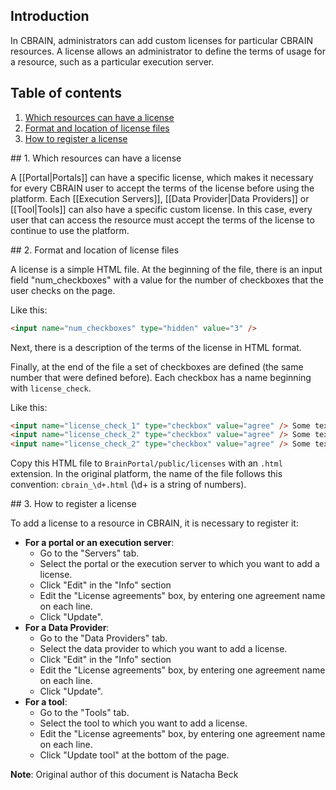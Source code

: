 ## Introduction

In CBRAIN, administrators can add custom licenses for particular CBRAIN resources. A license allows an administrator to define the terms of usage for a resource, such as a particular execution server.

## Table of contents

1. [Which resources can have a license](#which)
2. [Format and location of license files](#for_and_loc)
3. [How to register a license](#register)

<a name="which" />
## 1. Which resources can have a license

A [[Portal|Portals]] can have a specific license, which makes it
necessary for every CBRAIN user to accept the terms of the license
before using the platform.  Each [[Execution Servers]],
[[Data Provider|Data Providers]] or [[Tool|Tools]] can also have a
specific custom license. In this case, every user that can access
the resource must accept the terms of the license to continue to
use the platform.

<a name="for_and_loc" />
## 2. Format and location of license files

A license is a simple HTML file. At the beginning of the file, there is an input field "num_checkboxes"
with a value for the number of checkboxes that the user checks on the page.

Like this:

```html
<input name="num_checkboxes" type="hidden" value="3" />
```

Next, there is a description of the terms of the license in HTML format.

Finally, at the end of the file a set of checkboxes are defined (the same
number that were defined before). Each checkbox has a name beginning with
`license_check`.

Like this:

```html
<input name="license_check_1" type="checkbox" value="agree" /> Some text
<input name="license_check_2" type="checkbox" value="agree" /> Some text
<input name="license_check_2" type="checkbox" value="agree" /> Some text
```
Copy this HTML file to `BrainPortal/public/licenses` with an `.html` extension.
In the original platform, the name of the file follows this convention:
`cbrain_\d+.html` (\d+ is a string of numbers).

<a name="register" />
## 3. How to register a license

To add a license to a resource in CBRAIN, it is necessary to register it:
* **For a portal or an execution server**:
  * Go to the "Servers" tab.
  * Select the portal or the execution server to which you want to add a license.
  * Click "Edit" in the "Info" section
  * Edit the "License agreements" box, by entering one agreement name on each line.
  * Click "Update".
* **For a Data Provider**:
  * Go to the "Data Providers" tab.
  * Select the data provider to which you want to add a license.
  * Click "Edit" in the "Info" section
  * Edit the "License agreements" box, by entering one agreement name on each line.
  * Click "Update".
* **For a tool**:
  * Go to the "Tools" tab.
  * Select the tool to which you want to add a license.
  * Edit the "License agreements" box, by entering one agreement name on each line.
  * Click "Update tool" at the bottom of the page.

**Note**: Original author of this document is Natacha Beck